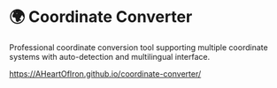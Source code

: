 # 🌍 Coordinate Converter

Professional coordinate conversion tool supporting multiple coordinate systems with auto-detection and multilingual interface.


https://AHeartOfIron.github.io/coordinate-converter/
